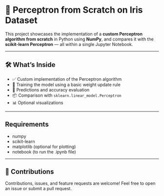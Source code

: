 # 🧠 Perceptron from Scratch on Iris Dataset

This project showcases the implementation of a **custom Perceptron algorithm from scratch** in Python using **NumPy**, and compares it with the **scikit-learn Perceptron** — all within a single Jupyter Notebook.

---

## 🛠 What’s Inside

- ✅ Custom implementation of the Perceptron algorithm
- 🔁 Training the model using a basic weight update rule
- 🧪 Predictions and accuracy evaluation
- 📦 Comparison with `sklearn.linear_model.Perceptron`
- 📊 Optional visualizations

---

## Requirements

- numpy
- scikit-learn
- matplotlib (optional for plotting)
- notebook (to run the .ipynb file)

---


## 🤝 Contributions
Contributions, issues, and feature requests are welcome! Feel free to open an issue or submit a pull request.
